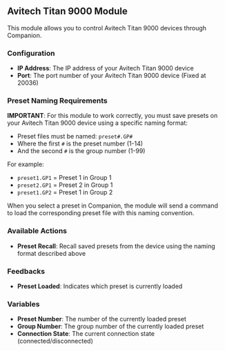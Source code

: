 ## Avitech Titan 9000 Module

This module allows you to control Avitech Titan 9000 devices through Companion.

### Configuration
- **IP Address**: The IP address of your Avitech Titan 9000 device
- **Port**: The port number of your Avitech Titan 9000 device (Fixed at 20036)

### Preset Naming Requirements
**IMPORTANT**: For this module to work correctly, you must save presets on your Avitech Titan 9000 device using a specific naming format:

- Preset files must be named: `preset#.GP#`
- Where the first `#` is the preset number (1-14)
- And the second `#` is the group number (1-99)

For example:
- `preset1.GP1` = Preset 1 in Group 1
- `preset2.GP1` = Preset 2 in Group 1
- `preset1.GP2` = Preset 1 in Group 2

When you select a preset in Companion, the module will send a command to load the corresponding preset file with this naming convention.

### Available Actions
- **Preset Recall**: Recall saved presets from the device using the naming format described above

### Feedbacks
- **Preset Loaded**: Indicates which preset is currently loaded

### Variables
- **Preset Number**: The number of the currently loaded preset
- **Group Number**: The group number of the currently loaded preset
- **Connection State**: The current connection state (connected/disconnected)
